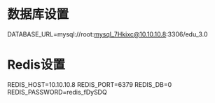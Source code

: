 
# 数据库设置
DATABASE_URL=mysql://root:mysql_7Hkixc@10.10.10.8:3306/edu_3.0

# Redis设置
REDIS_HOST=10.10.10.8
REDIS_PORT=6379
REDIS_DB=0
REDIS_PASSWORD=redis_fDySDQ